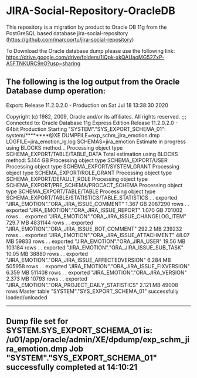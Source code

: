 # JIRA-Social-Repository-OracleDB
This repository is a migration by product  to Oracle DB 11g from the PostGreSQL based database jira-social-repository (https://github.com/marcoortu/jira-social-repository) 

To Download the Oracle database dump please use the following link: https://drive.google.com/drive/folders/1IQpk-xkQAUaoMG52ZxP-A5FTNKURC9nO?usp=sharing

The following is the log output from the Oracle Database dump operation:
-----------------------------------------------------------------------------------------------------------------------
Export: Release 11.2.0.2.0 - Production on Sat Jul 18 13:38:30 2020

Copyright (c) 1982, 2009, Oracle and/or its affiliates.  All rights reserved.
;;; 
Connected to: Oracle Database 11g Express Edition Release 11.2.0.2.0 - 64bit Production
Starting "SYSTEM"."SYS_EXPORT_SCHEMA_01":  system/********@XE DUMPFILE=exp_schm_jira_emotion.dmp LOGFILE=jira_emotion_lg.log SCHEMAS=jira_emotion 
Estimate in progress using BLOCKS method...
Processing object type SCHEMA_EXPORT/TABLE/TABLE_DATA
Total estimation using BLOCKS method: 5.144 GB
Processing object type SCHEMA_EXPORT/USER
Processing object type SCHEMA_EXPORT/SYSTEM_GRANT
Processing object type SCHEMA_EXPORT/ROLE_GRANT
Processing object type SCHEMA_EXPORT/DEFAULT_ROLE
Processing object type SCHEMA_EXPORT/PRE_SCHEMA/PROCACT_SCHEMA
Processing object type SCHEMA_EXPORT/TABLE/TABLE
Processing object type SCHEMA_EXPORT/TABLE/STATISTICS/TABLE_STATISTICS
. . exported "JIRA_EMOTION"."ORA_JIRA_ISSUE_COMMENT"     1.367 GB 2087290 rows
. . exported "JIRA_EMOTION"."ORA_JIRA_ISSUE_REPORT"      1.070 GB  701002 rows
. . exported "JIRA_EMOTION"."ORA_JIRA_ISSUE_CHANGELOG_ITEM"  729.7 MB 4831144 rows
. . exported "JIRA_EMOTION"."ORA_JIRA_ISSUE_BOT_COMMENT"  292.2 MB  239232 rows
. . exported "JIRA_EMOTION"."ORA_JIRA_ISSUE_ATTACHMENT"  48.07 MB   59833 rows
. . exported "JIRA_EMOTION"."ORA_JIRA_USER"              19.56 MB  103184 rows
. . exported "JIRA_EMOTION"."ORA_JIRA_ISSUE_SUB_TASK"    10.05 MB   38880 rows
. . exported "JIRA_EMOTION"."ORA_JIRA_ISSUE_AFFECTEDVERSION"  6.284 MB  505958 rows
. . exported "JIRA_EMOTION"."ORA_JIRA_ISSUE_FIXVERSION"  6.359 MB  511408 rows
. . exported "JIRA_EMOTION"."ORA_JIRA_VERSION"           2.373 MB   10793 rows
. . exported "JIRA_EMOTION"."ORA_PROJECT_DAILY_STATISTICS"  2.121 MB   49008 rows
Master table "SYSTEM"."SYS_EXPORT_SCHEMA_01" successfully loaded/unloaded
******************************************************************************
Dump file set for SYSTEM.SYS_EXPORT_SCHEMA_01 is:
  /u01/app/oracle/admin/XE/dpdump/exp_schm_jira_emotion.dmp
Job "SYSTEM"."SYS_EXPORT_SCHEMA_01" successfully completed at 14:10:21
-----------------------------------------------------------------------------------------------------------------------

